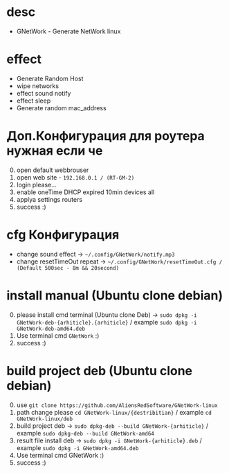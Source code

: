 # desc
* GNetWork - Generate NetWork linux

# effect
* Generate Random Host
* wipe networks
* effect sound notify
* effect sleep
* Generate random mac_address

# Доп.Конфигурация для роутера нужная если че
0. open default webbrouser
1. open web site - `192.168.0.1 / (RT-GM-2)`
2. login please...
3. enable oneTime DHCP expired 10min devices all
4. applya settings routers
5. success :)

# cfg Конфигурация
* change sound effect -> `~/.config/GNetWork/notify.mp3`
* change resetTimeOut repeat -> `~/.config/GNetWork/resetTimeOut.cfg / (Default 500sec - 8m && 20second)`

# install manual (Ubuntu clone debian)
0. please install cmd terminal (Ubuntu clone Deb) -> `sudo dpkg -i GNetWork-deb-{arhiticle}.{arhiticle}` / example `sudo dpkg -i GNetWork-deb-amd64.deb`
1. Use terminal cmd `GNetWork` :)
2. success :)

# build project deb (Ubuntu clone debian)
0. use `git clone https://github.com/AliensRedSoftware/GNetWork-linux`
1. path change please `cd GNetWork-linux/{destribitian}` / example `cd GNetWork-linux/deb`
2. build project deb -> `sudo dpkg-deb --build GNetWork-{arhiticle}` / example `sudo dpkg-deb --build GNetWork-amd64`
3. result file install deb -> `sudo dpkg -i GNetWork-{arhiticle}.deb` / example `sudo dpkg -i GNetWork-amd64.deb`
4. Use terminal cmd GNetWork :)
5. success :)

